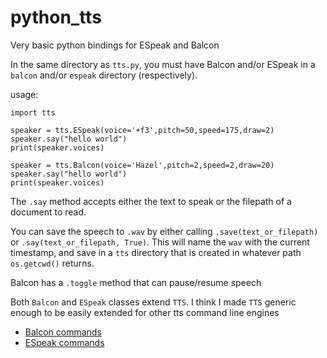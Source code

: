 # python_tts
Very basic python bindings for ESpeak and Balcon


In the same directory as `tts.py`, you must have Balcon and/or ESpeak in a `balcon` and/or `espeak` directory (respectively).


usage:

```python3
import tts

speaker = tts.ESpeak(voice='+f3',pitch=50,speed=175,draw=2)
speaker.say("hello world")
print(speaker.voices)

speaker = tts.Balcon(voice='Hazel',pitch=2,speed=2,draw=20)
speaker.say("hello world")
print(speaker.voices)
```

The `.say` method accepts either the text to speak or the filepath of a document to read.

You can save the speech to `.wav` by either calling `.save(text_or_filepath)` or `.say(text_or_filepath, True)`. This will name the `wav` with the current timestamp, and save in a `tts` directory that is created in whatever path `os.getcwd()` returns.

Balcon has a `.toggle` method that can pause/resume speech

Both `Balcon` and `ESpeak` classes extend `TTS`. I think I made `TTS` generic enough to be easily extended for other tts command line engines

* [Balcon commands](http://www.cross-plus-a.com/bconsole.htm)
* [ESpeak commands](https://espeak.sourceforge.net/commands.html)
